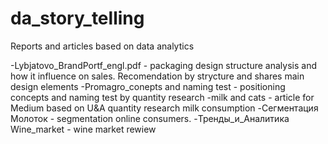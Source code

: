 # da_story_telling
 Reports and articles based on data analytics

-Lybjatovo_BrandPortf_engl.pdf - packaging design structure analysis and how it influence on sales. Recomendation by strycture and shares main design elements 
-Promagro_conepts and naming test - positioning concepts and naming test by quantity research
-milk and cats - article for Medium based on U&A quantity research milk consumption 
-Сегментация Молоток - segmentation online consumers. 
-Тренды_и_Аналитика Wine_market - wine market rewiew
